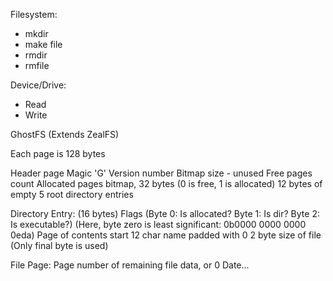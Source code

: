 Filesystem:
+ mkdir
+ make file
+ rmdir
+ rmfile

Device/Drive:
+ Read
+ Write



GhostFS (Extends ZealFS)

Each page is 128 bytes

Header page
  Magic 'G'
  Version number
  Bitmap size - unused
  Free pages count
  Allocated pages bitmap, 32 bytes (0 is free, 1 is allocated)
  12 bytes of empty
  5 root directory entries

Directory Entry: (16 bytes)
  Flags (Byte 0: Is allocated? Byte 1: Is dir? Byte 2: Is executable?) (Here, byte zero is least significant: 0b0000 0000 0000 0eda)
  Page of contents start
  12 char name padded with 0
  2 byte size of file (Only final byte is used)

File Page:
  Page number of remaining file data, or 0
  Date...
  